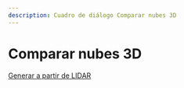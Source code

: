 ```yaml
---
description: Cuadro de diálogo Comparar nubes 3D
---
```


# Comparar nubes 3D

[Generar a partir de LIDAR](../../fichas-de-herramientas/ficha-de-herramientas-archivos-lidar/calcular-a-partir-de-lidar.md)

